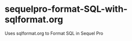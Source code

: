 sequelpro-format-SQL-with-sqlformat.org
=======================================

Uses sqlformat.org to Format SQL in Sequel Pro

